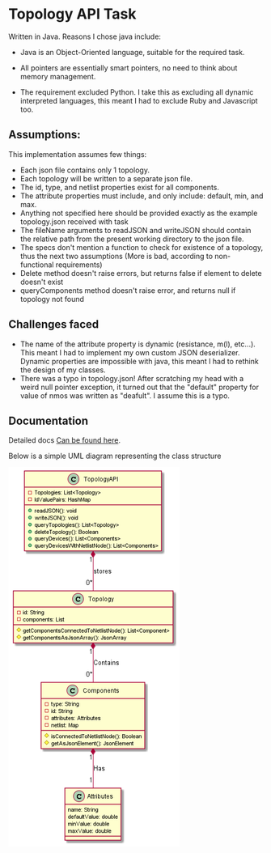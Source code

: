 # Topology API Task

Written in Java. Reasons I chose java include:

* Java is an Object-Oriented language, suitable for the required task.

* All pointers are essentially smart pointers, no need to think about memory management.

* The requirement excluded Python. I take this as excluding all dynamic interpreted languages, 
this meant I had to exclude Ruby and Javascript too.

## Assumptions:
This implementation assumes few things:

* Each json file contains only 1 topology.
* Each topology will be written to a separate json file.
* The id, type, and netlist properties exist for all components.
* The attribute properties must include, and only include: default, min, and max.
* Anything not specified here should be provided exactly as the example topology.json received with task
* The fileName arguments to readJSON and writeJSON should contain the relative path from the present working directory to 
the json file.
* The specs don't mention a function to check for existence of a topology, thus the next two assumptions (More is bad,
according to non-functional requirements)
* Delete method doesn't raise errors, but returns false if element to delete doesn't exist
* queryComponents method doesn't raise error, and returns null if topology not found


## Challenges faced

* The name of the attribute property is dynamic (resistance, m(l), etc...).
This meant I had to implement my own custom JSON deserializer.
Dynamic properties are impossible with java, this meant I had to rethink the design of my classes.
* There was a typo in topology.json! After scratching my head with a weird null pointer exception, it turned out that
the "default" property for value of nmos was written as "deafult". I assume this is a typo.

## Documentation

Detailed docs [Can be found here](http://karimelsayad.me/MasterMicroTopologyAPI/TopologyAPI.html).

Below is a simple UML diagram representing the class structure

![UML class diagram representing project class structure](./resources/classDiagram.png)